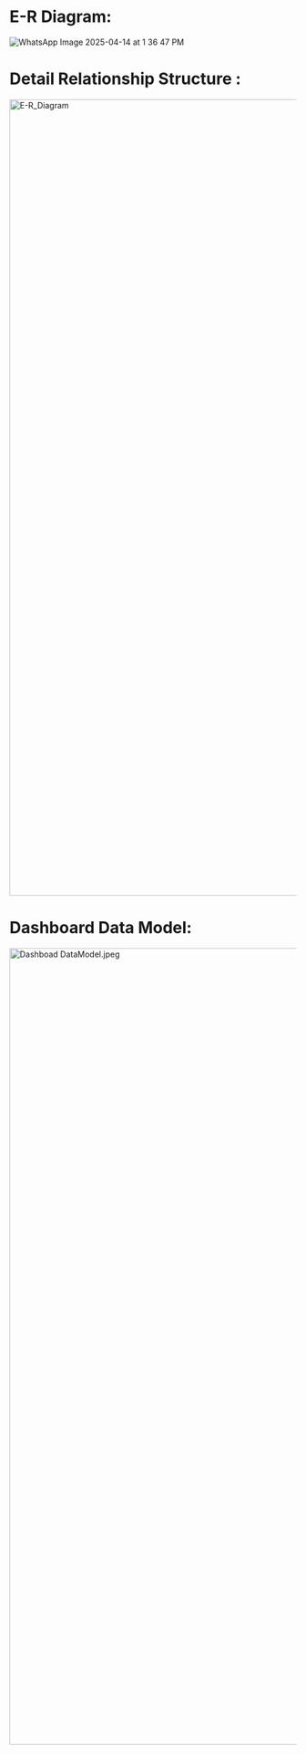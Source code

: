 
# E-R Diagram:


![WhatsApp Image 2025-04-14 at 1 36 47 PM](https://github.com/user-attachments/assets/a504ed62-7241-473b-b430-6b5bd3387db6)



# Detail Relationship Structure :
<img width="1397" alt="E-R_Diagram" src="https://github.com/user-attachments/assets/3bf7f197-49f0-4a53-9c34-980ebbbdef23" />

# Dashboard Data Model:
[<img width="1397" alt="Dashboad DataModel.jpeg" src="[https://github.com/user-attachments/assets/3bf7f197-49f0-4a53-9c34-980ebbbdef23](https://github.com/vvidushi/Data_visualization/blob/82021b2b6f4c0717ddb6cf340bc8c60d0d0e2f46/design/Dashboad%20DataModel.jpeg)" />](https://github.com/vvidushi/Data_visualization/blob/82021b2b6f4c0717ddb6cf340bc8c60d0d0e2f46/design/Dashboad%20DataModel.jpeg)



